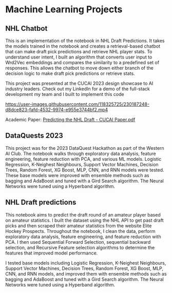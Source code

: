 # Machine Learning Projects


## NHL Chatbot

This is an implementation of the notebook in NHL Draft Predictions. It takes the models trained in the notebook and creates a retrieval-based chatbot that can make draft pick predictions and retrieve NHL player stats. To understand user intent, I built an algorithm that converts user input to Wrd2Vec embeddings and compares the similarity to a predefined set of responses. This allows the chatbot to move down either branch of the decision logic to make draft pick predictions or retrieve stats. 

This project was presented at the CUCAI 2023 design showcase to AI industry leaders. Check out my LinkedIn for a demo of the full-stack development my team and I built to implement this code


https://user-images.githubusercontent.com/118325725/230187248-d8dce823-fafd-4532-9974-e955e3744bf2.mp4


Academic Paper: [Predicting the NHL Draft - CUCAI Paper.pdf](https://github.com/eobrien2002/ML/files/11162484/Predicting.the.NHL.Draft.-.CUCAI.Paper.pdf)



## DataQuests 2023

This project was for the 2023 DataQuest Hackathon as part of the Western AI Club. The notebook walks through exploratory data analysis, feature engineering, feature reduction with PCA, and various ML models. Logistic Regression, K-Neighest Neighbours, Support Vector Machines, Decision Trees, Random Forest, XG Boost, MLP, CNN, and RNN models were tested. These base models were improved with ensemble methods such as bagging and AdaBoost and tuned with a Gird Search algorithm. The Neural Networks were tuned using a Hyperband algorithm.


## NHL Draft predictions

This notebook aims to predict the draft round of an amateur player based on amateur statistics. I built the dataset using the NHL API to get past draft picks and then scraped their amateur statistics from the website Elite Hockey Prospects. Throughout the notebook, I clean the data, perform exploratory data analysis, feature engineering, and feature reduction with PCA. I then used Sequential Forward Selection, sequential backward selection, and Recursive Feature selection algorithms to determine the features that improved model performance.

I tested base models including Logistic Regression, K-Neighest Neighbours, Support Vector Machines, Decision Trees, Random Forest, XG Boost, MLP, CNN, and RNN models, and improved them with ensemble methods such as bagging and AdaBoost and tuned with a Gird Search algorithm. The Neural Networks were tuned using a Hyperband algorithm.

